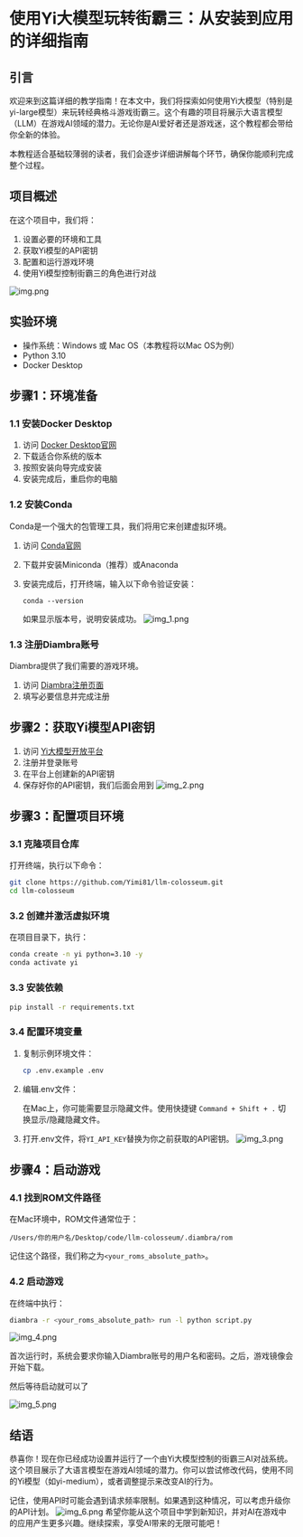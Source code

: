 # 使用Yi大模型玩转街霸三：从安装到应用的详细指南

## 引言

欢迎来到这篇详细的教学指南！在本文中，我们将探索如何使用Yi大模型（特别是yi-large模型）来玩转经典格斗游戏街霸三。这个有趣的项目将展示大语言模型（LLM）在游戏AI领域的潜力。无论你是AI爱好者还是游戏迷，这个教程都会带给你全新的体验。

本教程适合基础较薄弱的读者，我们会逐步详细讲解每个环节，确保你能顺利完成整个过程。

## 项目概述

在这个项目中，我们将：

1. 设置必要的环境和工具
2. 获取Yi模型的API密钥
3. 配置和运行游戏环境
4. 使用Yi模型控制街霸三的角色进行对战

![img.png](assets/2/img(4-2).png)
## 实验环境

- 操作系统：Windows 或 Mac OS（本教程将以Mac OS为例）
- Python 3.10
- Docker Desktop

## 步骤1：环境准备

### 1.1 安装Docker Desktop

1. 访问 [Docker Desktop官网](https://www.docker.com/products/docker-desktop/)
2. 下载适合你系统的版本
3. 按照安装向导完成安装
4. 安装完成后，重启你的电脑

### 1.2 安装Conda

Conda是一个强大的包管理工具，我们将用它来创建虚拟环境。

1. 访问 [Conda官网](https://conda.io/projects/conda/en/latest/index.html)
2. 下载并安装Miniconda（推荐）或Anaconda
3. 安装完成后，打开终端，输入以下命令验证安装：

   ```
   conda --version
   ```

   如果显示版本号，说明安装成功。
![img_1.png](assets/2/img(4-1).png)
### 1.3 注册Diambra账号

Diambra提供了我们需要的游戏环境。

1. 访问 [Diambra注册页面](https://diambra.ai/register)
2. 填写必要信息并完成注册

## 步骤2：获取Yi模型API密钥

1. 访问 [Yi大模型开放平台](https://platform.lingyiwanwu.com/)
2. 注册并登录账号
3. 在平台上创建新的API密钥
4. 保存好你的API密钥，我们后面会用到
![img_2.png](assets/2/img(4-3).png)
## 步骤3：配置项目环境

### 3.1 克隆项目仓库

打开终端，执行以下命令：

```bash
git clone https://github.com/Yimi81/llm-colosseum.git
cd llm-colosseum
```

### 3.2 创建并激活虚拟环境

在项目目录下，执行：

```bash
conda create -n yi python=3.10 -y
conda activate yi
```

### 3.3 安装依赖

```bash
pip install -r requirements.txt
```

### 3.4 配置环境变量

1. 复制示例环境文件：

   ```bash
   cp .env.example .env
   ```

2. 编辑.env文件：

   在Mac上，你可能需要显示隐藏文件。使用快捷键 `Command + Shift + .` 切换显示/隐藏隐藏文件。

3. 打开.env文件，将`YI_API_KEY`替换为你之前获取的API密钥。
![img_3.png](assets/2/img(4-4).png)
## 步骤4：启动游戏

### 4.1 找到ROM文件路径

在Mac环境中，ROM文件通常位于：

```
/Users/你的用户名/Desktop/code/llm-colosseum/.diambra/rom
```

记住这个路径，我们称之为`<your_roms_absolute_path>`。

### 4.2 启动游戏

在终端中执行：

```bash
diambra -r <your_roms_absolute_path> run -l python script.py
```
![img_4.png](assets/2/img(4-5).png)

首次运行时，系统会要求你输入Diambra账号的用户名和密码。之后，游戏镜像会开始下载。

然后等待启动就可以了

![img_5.png](assets/2/img(4-6).png)

## 结语

恭喜你！现在你已经成功设置并运行了一个由Yi大模型控制的街霸三AI对战系统。这个项目展示了大语言模型在游戏AI领域的潜力。你可以尝试修改代码，使用不同的Yi模型（如yi-medium），或者调整提示来改变AI的行为。

记住，使用API时可能会遇到请求频率限制。如果遇到这种情况，可以考虑升级你的API计划。
![img_6.png](assets/2/img(4-7).png)
希望你能从这个项目中学到新知识，并对AI在游戏中的应用产生更多兴趣。继续探索，享受AI带来的无限可能吧！

